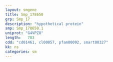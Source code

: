 ```yaml
---
layout: smgene
title: Smp_178650
grp: Smp_17
description: "hypothetical protein"
smp: Smp_178650.1
uniprot: "G4VPZ8"
length:   783
cdd: "cd01461, cl00057, pfam00092, smart00327"
kk: ns
categories: sm
---
```

